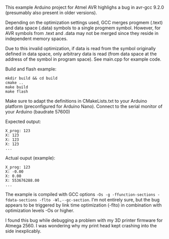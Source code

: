 This example Arduino project for Atmel AVR highlighs a bug in avr-gcc 9.2.0 (presumably also present in older versions).

Depending on the optimization settings used, GCC merges progmem (.text) and data space (.data) symbols to a single progmem symbol. However, for AVR symbols from .text and .data may not be merged since they reside in independent memory spaces.

Due to this invalid optimization, if data is read from the symbol originally defined in data space, only arbitrary data is read (from data space at the address of the symbol in program space). See main.cpp for example code.

Build and flash example:

```
mkdir build && cd build
cmake ..
make build
make flash
```

Make sure to adapt the definitions in CMakeLists.txt to your Arduino platform (preconfigured for Arduino Nano). Connect to the serial monitor of your Arduino (baudrate 57600)

Expected output:

```
X_prog: 123
X: 123
X: 123
X: 123
...
```

Actual ouput (example):

```
X_prog: 123
X: -0.00
X: 0.00
X: 553676288.00
...
```

The example is compiled with GCC options `-Os -g -ffunction-sections -fdata-sections -flto -Wl,--gc-section`. I'm not entirely sure, but the bug appears to be triggered by link time optimization (-flto) in combination with optimization levels -Os or higher.

I found this bug while debugging a problem with my 3D printer firmware for Atmega 2560. I was wondering why my print head kept crashing into the side inexplicably.
